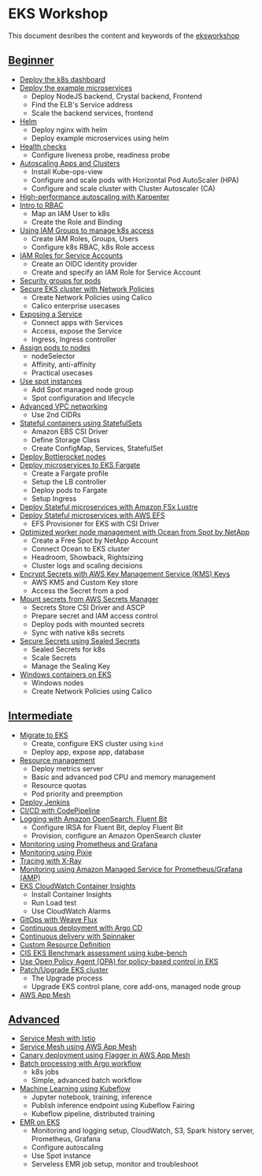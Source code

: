 # EKS Workshop

This document desribes the content and keywords of the [eksworkshop](https://www.eksworkshop.com/)

## [Beginner](https://www.eksworkshop.com/beginner/)

- [Deploy the k8s dashboard](https://www.eksworkshop.com/beginner/040_dashboard/)
- [Deploy the example microservices](https://www.eksworkshop.com/beginner/050_deploy/)
  - Deploy NodeJS backend, Crystal backend, Frontend
  - Find the ELB's Service address
  - Scale the backend services, frontend
- [Helm](https://www.eksworkshop.com/beginner/060_helm/)
  - Deploy nginx with helm
  - Deploy example microservices using helm
- [Health checks](https://www.eksworkshop.com/beginner/070_healthchecks/)
  - Configure liveness probe, readiness probe
- [Autoscaling Apps and Clusters](https://www.eksworkshop.com/beginner/080_scaling/)
  - Install Kube-ops-view
  - Configure and scale pods with Horizontal Pod AutoScaler (HPA)
  - Configure and scale cluster with Cluster Autoscaler (CA)
- [High-performance autoscaling with Karpenter](https://www.eksworkshop.com/beginner/085_scaling_karpenter/)
- [Intro to RBAC](https://www.eksworkshop.com/beginner/090_rbac/)
  - Map an IAM User to k8s
  - Create the Role and Binding
- [Using IAM Groups to manage k8s access](https://www.eksworkshop.com/beginner/091_iam-groups/)
  - Create IAM Roles, Groups, Users
  - Configure k8s RBAC, k8s Role access
- [IAM Roles for Service Accounts](https://www.eksworkshop.com/beginner/110_irsa/)
  - Create an OIDC identity provider
  - Create and specify an IAM Role for Service Account
- [Security groups for pods](https://www.eksworkshop.com/beginner/115_sg-per-pod/)
- [Secure EKS cluster with Network Policies](https://www.eksworkshop.com/beginner/120_network-policies/)
  - Create Network Policies using Calico
  - Calico enterprise usecases
- [Exposing a Service](https://www.eksworkshop.com/beginner/130_exposing-service/)
  - Connect apps with Services
  - Access, expose the Service
  - Ingress, Ingress controller
- [Assign pods to nodes](https://www.eksworkshop.com/beginner/140_assigning_pods/)
  - nodeSelector
  - Affinity, anti-affinity
  - Practical usecases
- [Use spot instances](https://www.eksworkshop.com/beginner/150_spotnodegroups/)
  - Add Spot managed node group
  - Spot configuration and lifecycle
- [Advanced VPC networking](https://www.eksworkshop.com/beginner/160_advanced-networking/)
  - Use 2nd CIDRs
- [Stateful containers using StatefulSets](https://www.eksworkshop.com/beginner/170_statefulset/)
  - Amazon EBS CSI Driver
  - Define Storage Class
  - Create ConfigMap, Services, StatefulSet
- [Deploy Bottlerocket nodes](https://www.eksworkshop.com/beginner/185_bottlerocket/)
- [Deploy microservices to EKS Fargate](https://www.eksworkshop.com/beginner/180_fargate/)
  - Create a Fargate profile
  - Setup the LB controller
  - Deploy pods to Fargate
  - Setup Ingress
- [Deploy Stateful microservices with Amazon FSx Lustre](https://www.eksworkshop.com/beginner/190_fsx_lustre/)
- [Deploy Stateful microservices with AWS EFS](https://www.eksworkshop.com/beginner/190_efs/)
  - EFS Provisioner for EKS with CSI Driver
- [Optimized worker node management with Ocean from Spot by NetApp](https://www.eksworkshop.com/beginner/190_ocean/)
  - Create a Free Spot by NetApp Account
  - Connect Ocean to EKS cluster
  - Headroom, Showback, Rightsizing
  - Cluster logs and scaling decisions
- [Encrypt Secrets with AWS Key Management Service (KMS) Keys](https://www.eksworkshop.com/beginner/191_secrets/)
  - AWS KMS and Custom Key store
  - Access the Secret from a pod
- [Mount secrets from AWS Secrets Manager](https://www.eksworkshop.com/beginner/194_secrets_manager/)
  - Secrets Store CSI Driver and ASCP
  - Prepare secret and IAM access control
  - Deploy pods with mounted secrets
  - Sync with native k8s secrets
- [Secure Secrets using Sealed Secrets](https://www.eksworkshop.com/beginner/200_secrets/)
  - Sealed Secrets for k8s
  - Scale Secrets
  - Manage the Sealing Key
- [Windows containers on EKS](https://www.eksworkshop.com/beginner/300_windows/)
  - Windows nodes
  - Create Network Policies using Calico

## [Intermediate](https://www.eksworkshop.com/intermediate/)

- [Migrate to EKS](https://www.eksworkshop.com/intermediate/200_migrate_to_eks/)
  - Create, configure EKS cluster using `kind`
  - Deploy app, expose app, database
- [Resource management](https://www.eksworkshop.com/intermediate/201_resource_management/)
  - Deploy metrics server
  - Basic and advanced pod CPU and memory management
  - Resource quotas
  - Pod priority and preemption
- [Deploy Jenkins](https://www.eksworkshop.com/intermediate/210_jenkins/)
- [CI/CD with CodePipeline](https://www.eksworkshop.com/intermediate/220_codepipeline/)
- [Logging with Amazon OpenSearch, Fluent Bit](https://www.eksworkshop.com/intermediate/230_logging/)
  - Configure IRSA for Fluent Bit, deploy Fluent Bit
  - Provision, configure an Amazon OpenSearch cluster
- [Monitoring using Prometheus and Grafana](https://www.eksworkshop.com/intermediate/240_monitoring/)
- [Monitoring using Pixie](https://www.eksworkshop.com/intermediate/241_pixie/)
- [Tracing with X-Ray](https://www.eksworkshop.com/intermediate/245_x-ray/)
- [Monitoring using Amazon Managed Service for Prometheus/Grafana (AMP)](https://www.eksworkshop.com/intermediate/246_monitoring_amp_amg/)
- [EKS CloudWatch Container Insights](https://www.eksworkshop.com/intermediate/250_cloudwatch_container_insights/)
  - Install Container Insights
  - Run Load test
  - Use CloudWatch Alarms
- [GitOps with Weave Flux](https://www.eksworkshop.com/intermediate/260_weave_flux/)
- [Continuous deployment with Argo CD](https://www.eksworkshop.com/intermediate/290_argocd/)
- [Continuous delivery with Spinnaker](https://www.eksworkshop.com/intermediate/265_spinnaker_eks/)
- [Custom Resource Definition](https://www.eksworkshop.com/intermediate/270_custom_resource_definition/)
- [CIS EKS Benchmark assessment using kube-bench](https://www.eksworkshop.com/intermediate/300_cis_eks_benchmark/)
- [Use Open Policy Agent (OPA) for policy-based control in EKS](https://www.eksworkshop.com/intermediate/310_opa_gatekeeper/)
- [Patch/Upgrade EKS cluster](https://www.eksworkshop.com/intermediate/320_eks_upgrades/)
  - The Upgrade process
  - Upgrade EKS control plane, core add-ons, managed node group
- [AWS App Mesh](https://www.eksworkshop.com/intermediate/330_app_mesh/)

## [Advanced](https://www.eksworkshop.com/advanced/)

- [Service Mesh with Istio](https://www.eksworkshop.com/advanced/310_servicemesh_with_istio/)
- [Service Mesh using AWS App Mesh](https://www.eksworkshop.com/advanced/330_servicemesh_using_appmesh/)
- [Canary deployment using Flagger in AWS App Mesh](https://www.eksworkshop.com/advanced/340_appmesh_flagger/)
- [Batch processing with Argo workflow](https://www.eksworkshop.com/advanced/410_batch/)
  - k8s jobs
  - Simple, advanced batch workflow
- [Machine Learning using Kubeflow](https://www.eksworkshop.com/advanced/420_kubeflow/)
  - Jupyter notebook, training, inference
  - Publish inference endpoint using Kubeflow Fairing
  - Kubeflow pipeline, distributed training
- [EMR on EKS](https://www.eksworkshop.com/advanced/430_emr_on_eks/)
  - Monitoring and logging setup, CloudWatch, S3, Spark history server, Prometheus, Grafana
  - Configure autoscaling
  - Use Spot instance
  - Serveless EMR job setup, monitor and troubleshoot
